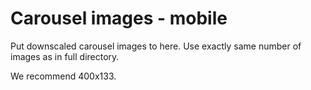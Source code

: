 Carousel images - mobile
========================

Put downscaled carousel images to here. Use exactly same number of images as in full directory.

We recommend 400x133.
